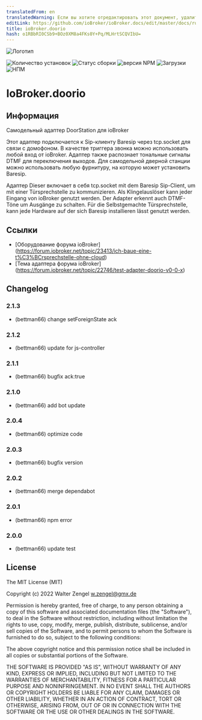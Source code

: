```yaml
---
translatedFrom: en
translatedWarning: Если вы хотите отредактировать этот документ, удалите поле «translationFrom», в противном случае этот документ будет снова автоматически переведен
editLink: https://github.com/ioBroker/ioBroker.docs/edit/master/docs/ru/adapterref/iobroker.doorio/README.md
title: ioBroker.doorio
hash: o1RBbRI0CSb9+BOz0XM8a4FKs0Y+Pq/MLHrtSCQVIbU=
---
```

![Логотип](../../../en/adapterref/iobroker.doorio/admin/doorio.png)

![Количество установок](http://iobroker.live/badges/doorio-stable.svg)
![Статус сборки](https://travis-ci.org/Bettman66/ioBroker.doorio.svg?branch=master)
![версия NPM](http://img.shields.io/npm/v/iobroker.doorio.svg)
![Загрузки](https://img.shields.io/npm/dm/iobroker.doorio.svg)
![НПМ](https://nodei.co/npm/iobroker.doorio.png?downloads=true)

# IoBroker.doorio
## Информация
Самодельный адаптер DoorStation для ioBroker

Этот адаптер подключается к Sip-клиенту Baresip через tcp.socket для связи с домофоном. В качестве триггера звонка можно использовать любой вход от ioBroker.
Адаптер также распознает тональные сигналы DTMF для переключения выходов. Для самодельной дверной станции можно использовать любую фурнитуру, на которую может установить Baresip.

Адаптер Dieser включает в себя tcp.socket mit dem Baresip Sip-Client, um mit einer Türsprechstelle zu kommunizieren. Als Klingelauslöser kann jeder Eingang von ioBroker genutzt werden. Der Adapter erkennt auch DTMF-Töne um Ausgänge zu schalten. Für die Selbstgemachte Türsprechstelle, kann jede Hardware auf der sich Baresip installieren lässt genutzt werden.

## Ссылки
* [Оборудование форума ioBroker] (https://forum.iobroker.net/topic/23413/ich-baue-eine-t%C3%BCrsprechstelle-ohne-cloud)
* [Тема адаптера форума ioBroker] (https://forum.iobroker.net/topic/22746/test-adapter-doorio-v0-0-x)

## Changelog
### 2.1.3
* (bettman66) change setForeignState ack

### 2.1.2
* (bettman66) update for js-controller

### 2.1.1
* (bettman66) bugfix ack:true

### 2.1.0
* (bettman66) add bot update

### 2.0.4
* (bettman66) optimize code

### 2.0.3
* (bettman66) bugfix version

### 2.0.2
* (bettman66) merge dependabot

### 2.0.1
* (bettman66) npm error

### 2.0.0
* (bettman66) update test

## License
The MIT License (MIT)

Copyright (c) 2022 Walter Zengel <w.zengel@gmx.de>

Permission is hereby granted, free of charge, to any person obtaining a copy
of this software and associated documentation files (the "Software"), to deal
in the Software without restriction, including without limitation the rights
to use, copy, modify, merge, publish, distribute, sublicense, and/or sell
copies of the Software, and to permit persons to whom the Software is
furnished to do so, subject to the following conditions:

The above copyright notice and this permission notice shall be included in
all copies or substantial portions of the Software.

THE SOFTWARE IS PROVIDED "AS IS", WITHOUT WARRANTY OF ANY KIND, EXPRESS OR
IMPLIED, INCLUDING BUT NOT LIMITED TO THE WARRANTIES OF MERCHANTABILITY,
FITNESS FOR A PARTICULAR PURPOSE AND NONINFRINGEMENT. IN NO EVENT SHALL THE
AUTHORS OR COPYRIGHT HOLDERS BE LIABLE FOR ANY CLAIM, DAMAGES OR OTHER
LIABILITY, WHETHER IN AN ACTION OF CONTRACT, TORT OR OTHERWISE, ARISING FROM,
OUT OF OR IN CONNECTION WITH THE SOFTWARE OR THE USE OR OTHER DEALINGS IN
THE SOFTWARE.